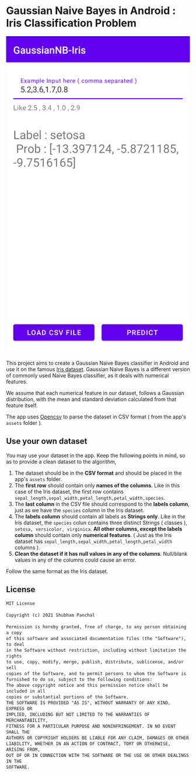 # Gaussian Naive Bayes in Android : Iris Classification Problem

![](images/app.png)

This project aims to create a Gaussian Naive Bayes classifier in Android and use it on the famous [Iris dataset](https://en.wikipedia.org/wiki/Iris_flower_data_set). Gaussian Naive Bayes is a different version of commonly used Naive Bayes classifier, as it deals with numerical features.

We assume that each numerical feature in our dataset, follows a Gaussian distribution, with the mean and standard deviation calculated from that feature itself. 

The app uses [Opencsv](http://opencsv.sourceforge.net/) to parse the dataset in CSV format ( from the app's `assets` folder ).

## Use your own dataset

You may use your dataset in the app. Keep the following points in mind, so as to provide a clean dataset to the algorithm,

1. The dataset should be in the **CSV format** and should be placed in the app's `assets` folder.
2. The **first row** should contain only **names of the columns**. Like in this case of the Iris dataset, the first row contains `sepal_length,sepal_width,petal_length,petal_width,species`.
3. The **last column** in the CSV file should correspond to the **labels column**, just as we have the `species` column in the Iris dataset.
4. The **labels column** should contain all labels as **Strings only**. Like in the Iris dataset, the `species` colun contains three distinct Strings ( classes ), `setosa, versicolor, virginica`. **All other columns, except the labels column** should contain only **numerical features**. ( Just as the Iris dataset has `sepal_length,sepal_width,petal_length,petal_width` columns ). 
5. **Clean the dataset if it has null values in any of the columns**. Null/blank values in any of the columns could cause an error.

Follow the same format as the Iris dataset.

## License

```
MIT License

Copyright (c) 2021 Shubham Panchal

Permission is hereby granted, free of charge, to any person obtaining a copy
of this software and associated documentation files (the "Software"), to deal
in the Software without restriction, including without limitation the rights
to use, copy, modify, merge, publish, distribute, sublicense, and/or sell
copies of the Software, and to permit persons to whom the Software is
furnished to do so, subject to the following conditions:
The above copyright notice and this permission notice shall be included in all
copies or substantial portions of the Software.
THE SOFTWARE IS PROVIDED "AS IS", WITHOUT WARRANTY OF ANY KIND, EXPRESS OR
IMPLIED, INCLUDING BUT NOT LIMITED TO THE WARRANTIES OF MERCHANTABILITY,
FITNESS FOR A PARTICULAR PURPOSE AND NONINFRINGEMENT. IN NO EVENT SHALL THE
AUTHORS OR COPYRIGHT HOLDERS BE LIABLE FOR ANY CLAIM, DAMAGES OR OTHER
LIABILITY, WHETHER IN AN ACTION OF CONTRACT, TORT OR OTHERWISE, ARISING FROM,
OUT OF OR IN CONNECTION WITH THE SOFTWARE OR THE USE OR OTHER DEALINGS IN THE
SOFTWARE.
```

